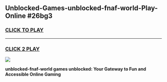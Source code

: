 
## Unblocked-Games-unblocked-fnaf-world-Play-Online #26bg3
<h3>
<a href="https://news.freeplayer.one?title=unblocked-fnaf-world&ref=3">CLICK TO PLAY</a></h3>
<hr>

<h3>
<a href="https://news.freeplayer.one?title=unblocked-fnaf-world&ref=3">CLICK 2 PLAY</a>
  
</h3>

<a href="https://news.freeplayer.one?title=unblocked-fnaf-world&ref=3"><img src="https://clearcache.store/games.png"></a>


**unblocked-fnaf-world games unblocked: Your Gateway to Fun and Accessible Online Gaming**
